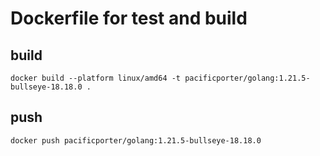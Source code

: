 # Dockerfile for test and build

## build

```
docker build --platform linux/amd64 -t pacificporter/golang:1.21.5-bullseye-18.18.0 .
```

## push

```
docker push pacificporter/golang:1.21.5-bullseye-18.18.0
```
